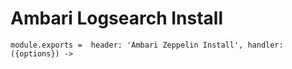 
# Ambari Logsearch Install

    module.exports =  header: 'Ambari Zeppelin Install', handler: ({options}) ->
